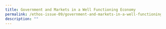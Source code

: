 ```yaml
---
title: Government and Markets in a Well Functioning Economy
permalink: /ethos-issue-09/government-and-markets-in-a-well-functioning-economy/
description: ""
---
```

